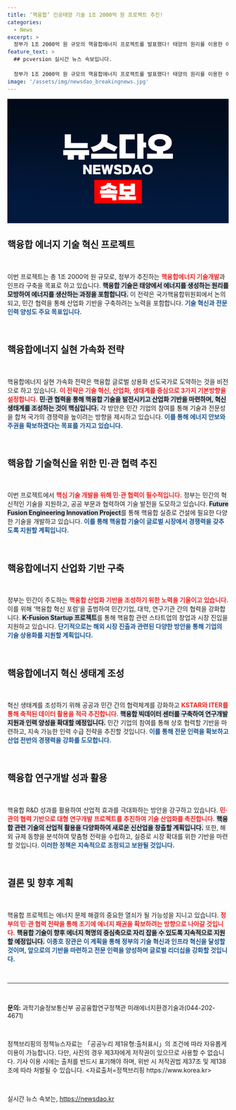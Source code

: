 ```yaml
---
title: ‘핵융합’ 인공태양 기술 1조 2000억 원 프로젝트 추진!
categories:
  - News
excerpt: >
  정부가 1조 2000억 원 규모의 핵융합에너지 프로젝트를 발표했다! 태양의 원리를 이용한 이 혁신 기술이 에너지 패권 경쟁의 돌파구가 될까? 민관 협력으로 미래 에너지 산업화를 선도하는 전략을 펼친다. 클릭하여 더 알아보세요!
feature_text: >
  ## pcversion 실시간 뉴스 속보입니다.

  정부가 1조 2000억 원 규모의 핵융합에너지 프로젝트를 발표했다! 태양의 원리를 이용한 이 혁신 기술이 에너지 패권 경쟁의 돌파구가 될까? 민관 협력으로 미래 에너지 산업화를 선도하는 전략을 펼친다. 클릭하여 더 알아보세요!
image: '/assets/img/newsdao_breakingnews.jpg'
---
```


<p><img src="/assets/img/newsdao_breakingnews.jpg" alt="pcversion 속보" /></p>

<h2 data-ke-size="size26">핵융합 에너지 기술 혁신 프로젝트</h2>

<p data-ke-size="size16">&nbsp;</p>

<p>이번 프로젝트는 총 1조 2000억 원 규모로, 정부가 추진하는 <b><span style="color: #ee2323;">핵융합에너지 기술개발</span></b>과 인프라 구축을 목표로 하고 있습니다. <b><span style="background-color: #21538527;">핵융합 기술은 태양에서 에너지를 생성하는 원리를 모방하여 에너지를 생산하는 과정을 포함합니다.</span></b> 이 전략은 국가핵융합위원회에서 논의되고, 민간 협력을 통해 산업화 기반을 구축하려는 노력을 포함합니다. <b><span style="color: #1a5490;">기술 혁신과 전문인력 양성도 주요 목표입니다.</span></b> </p>

<p data-ke-size="size16">&nbsp;</p>

<h2 data-ke-size="size26">핵융합에너지 실현 가속화 전략</h2>

<p data-ke-size="size16">&nbsp;</p>

<p>핵융합에너지 실현 가속화 전략은 핵융합 글로벌 상용화 선도국가로 도약하는 것을 비전으로 하고 있습니다. <b><span style="color: #ee2323;">이 전략은 기술 혁신, 산업화, 생태계를 중심으로 3가지 기본방향을 설정합니다.</span></b> <b><span style="background-color: #21538527;">민·관 협력을 통해 핵융합 기술을 발전시키고 산업화 기반을 마련하며, 혁신 생태계를 조성하는 것이 핵심입니다.</span></b> 각 방안은 민간 기업의 참여를 통해 기술과 전문성을 합쳐 국가의 경쟁력을 높이려는 방향을 제시하고 있습니다. <b><span style="color: #1a5490;">이를 통해 에너지 안보와 주권을 확보하겠다는 목표를 가지고 있습니다.</span></b> </p>

<p data-ke-size="size16">&nbsp;</p>

<h2 data-ke-size="size26">핵융합 기술혁신을 위한 민·관 협력 추진</h2>

<p data-ke-size="size16">&nbsp;</p>

<p>이번 프로젝트에서 <b><span style="color: #ee2323;">핵심 기술 개발을 위해 민·관 협력이 필수적입니다.</span></b> 정부는 민간의 혁신적인 기술을 지원하고, 공공 부문과 협력하여 기술 발전을 도모하고 있습니다. <b><span style="background-color: #21538527;">Future Fusion Engineering Innovation Project</span></b>를 통해 핵융합 실증로 건설에 필요한 다양한 기술을 개발하고 있습니다. <b><span style="color: #1a5490;">이를 통해 핵융합 기술이 글로벌 시장에서 경쟁력을 갖추도록 지원할 계획입니다.</span></b> </p>

<p data-ke-size="size16">&nbsp;</p>

<h2 data-ke-size="size26">핵융합에너지 산업화 기반 구축</h2>

<p data-ke-size="size16">&nbsp;</p>

<p>정부는 민간이 주도하는 <b><span style="color: #ee2323;">핵융합 산업화 기반을 조성하기 위한 노력을 기울이고 있습니다.</span></b> 이를 위해 ‘핵융합 혁신 포럼’을 출범하여 민간기업, 대학, 연구기관 간의 협력을 강화합니다. <b><span style="background-color: #21538527;">K-Fusion Startup 프로젝트</span></b>를 통해 핵융합 관련 스타트업의 창업과 시장 진입을 지원하고 있습니다. <b><span style="color: #1a5490;">단기적으로는 해외 시장 진출과 관련된 다양한 방안을 통해 기업의 기술 상용화를 지원할 계획입니다.</span></b> </p>

<p data-ke-size="size16">&nbsp;</p>

<h2 data-ke-size="size26">핵융합에너지 혁신 생태계 조성</h2>

<p data-ke-size="size16">&nbsp;</p>

<p>혁신 생태계를 조성하기 위해 공공과 민간 간의 협력체계를 강화하고 <b><span style="color: #ee2323;">KSTAR와 ITER를 통해 축적된 데이터 활용을 적극 추진합니다.</span></b> <b><span style="background-color: #21538527;">핵융합 빅데이터 센터를 구축하여 연구개발 지원과 인력 양성을 확대할 예정입니다.</span></b> 민간 기업의 참여를 통해 상호 협력할 기반을 마련하고, 지속 가능한 인력 수급 전략을 추진할 것입니다. <b><span style="color: #1a5490;">이를 통해 전문 인력을 확보하고 산업 전반의 경쟁력을 강화를 도모합니다.</span></b></p>

<p data-ke-size="size16">&nbsp;</p>

<h2 data-ke-size="size26">핵융합 연구개발 성과 활용</h2>

<p data-ke-size="size16">&nbsp;</p>

<p>핵융합 R&amp;D 성과를 활용하여 산업적 효과를 극대화하는 방안을 강구하고 있습니다. <b><span style="color: #ee2323;">민·관의 협력 기반으로 대형 연구개발 프로젝트를 추진하여 기술 산업화를 촉진합니다.</span></b> <b><span style="background-color: #21538527;">핵융합 관련 기술의 산업적 활용을 다양화하여 새로운 신산업을 창출할 계획입니다.</span></b> 또한, 해외 규제 동향을 분석하여 맞춤형 전략을 수립하고, 실증로 시장 확대를 위한 기반을 마련할 것입니다. <b><span style="color: #1a5490;">이러한 정책은 지속적으로 조정되고 보완될 것입니다.</span></b> </p>

<p data-ke-size="size16">&nbsp;</p>

<h2 data-ke-size="size26">결론 및 향후 계획</h2>

<p data-ke-size="size16">&nbsp;</p>

<p>핵융합 프로젝트는 에너지 문제 해결의 중요한 열쇠가 될 가능성을 지니고 있습니다. <b><span style="color: #ee2323;">정부의 민·관 협력 전략을 통해 조기에 에너지 패권을 확보하려는 방향으로 나아갈 것입니다.</span></b> <b><span style="background-color: #21538527;">핵융합 기술이 향후 에너지 혁명의 중심축으로 자리 잡을 수 있도록 지속적으로 지원할 예정입니다.</span></b> <b><span style="color: #1a5490;">이종호 장관은 이 계획을 통해 정부의 기술 혁신과 인프라 혁신을 달성할 것이며, 앞으로의 기반을 마련하고 전문 인력을 양성하며 글로벌 리더십을 강화할 것입니다.</span></b> </p>

<p data-ke-size="size16">&nbsp;</p>

<hr>

<p data-ke-size="size16">&nbsp;</p>

<p><b>문의:</b> 과학기술정보통신부 공공융합연구정책관 미래에너지환경기술과(044-202-4671) </p>

<p data-ke-size="size16">&nbsp;</p> 

<p>정책브리핑의 정책뉴스자료는 「공공누리 제1유형:출처표시」의 조건에 따라 자유롭게 이용이 가능합니다. 다만, 사진의 경우 제3자에게 저작권이 있으므로 사용할 수 없습니다. 기사 이용 시에는 출처를 반드시 표기해야 하며, 위반 시 저작권법 제37조 및 제138조에 따라 처벌될 수 있습니다. &lt;자료출처=정책브리핑 https://www.korea.kr> </p>

<p data-ke-size="size16">&nbsp;</p>
실시간 뉴스 속보는, <a href="https://newsdao.kr" rel="dofollow">https://newsdao.kr</a>



